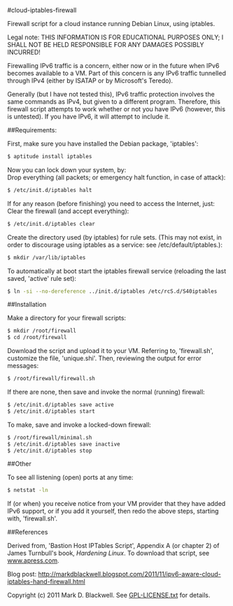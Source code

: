 #cloud-iptables-firewall

Firewall script for a cloud instance running Debian Linux, using iptables.

Legal note: THIS INFORMATION IS FOR EDUCATIONAL PURPOSES ONLY; I SHALL NOT BE HELD RESPONSIBLE FOR ANY DAMAGES POSSIBLY INCURRED!

Firewalling IPv6 traffic is a concern, either now or in the future when IPv6 becomes available to a VM. Part of this concern is any IPv6 traffic tunnelled through IPv4 (either by ISATAP or by Microsoft's Teredo).

Generally (but I have not tested this), IPv6 traffic protection involves the same commands as IPv4, but given to a different program. Therefore, this firewall script attempts to work whether or not you have IPv6 (however, this is untested). If you have IPv6, it will attempt to include it.

##Requirements:

First, make sure you have installed the Debian package, 'iptables':

```bash
$ aptitude install iptables
```

Now you can lock down your system, by:<br />
Drop everything (all packets; or emergency halt function, in case of attack):

```bash
$ /etc/init.d/iptables halt
```

If for any reason (before finishing) you need to access the Internet, just:<br />
Clear the firewall (and accept everything):

```bash
$ /etc/init.d/iptables clear
```

Create the directory used (by iptables) for rule sets. (This may not exist, in order to discourage using iptables as a service: see /etc/default/iptables.):

```bash
$ mkdir /var/lib/iptables
```

To automatically at boot start the iptables firewall service (reloading the last saved, 'active' rule set):

```bash
$ ln -si --no-dereference ../init.d/iptables /etc/rcS.d/S40iptables
```

##Installation

Make a directory for your firewall scripts:

```bash
$ mkdir /root/firewall
$ cd /root/firewall
```

Download the script and upload it to your VM. Referring to, 'firewall.sh', customize the file, 'unique.shi'. Then, reviewing the output for error messages:

```bash
$ /root/firewall/firewall.sh
```

If there are none, then save and invoke the normal (running) firewall:

```bash
$ /etc/init.d/iptables save active
$ /etc/init.d/iptables start
```

To make, save and invoke a locked-down firewall:

```bash
$ /root/firewall/minimal.sh
$ /etc/init.d/iptables save inactive
$ /etc/init.d/iptables stop
```

##Other

To see all listening (open) ports at any time:

```bash
$ netstat -ln
```

If (or when) you receive notice from your VM provider that they have added IPv6 support, or if you add it yourself, then redo the above steps, starting with, 'firewall.sh'.

##References

Derived from, 'Bastion Host IPTables Script', Appendix A (or chapter 2) of James Turnbull's book, _Hardening Linux_.
To download that script, see www.apress.com.

Blog post: http://markdblackwell.blogspot.com/2011/11/ipv6-aware-cloud-iptables-hand-firewall.html

Copyright (c) 2011 Mark D. Blackwell. See [GPL-LICENSE.txt](GPL-LICENSE.txt) for details.
